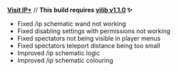 **[Visit IP+](https://www.spigotmc.org/resources/105019/)** // **This build requires [vilib v1.1.0](https://github.com/Efnilite/vilib/releases/tag/v1.1.0) ✨**

- Fixed /ip schematic wand not working
- Fixed disabling settings with permissions not working
- Fixed spectators not being visible in player menus
- Fixed spectators teleport distance being too small
- Improved /ip schematic logic
- Improved /ip schematic colouring